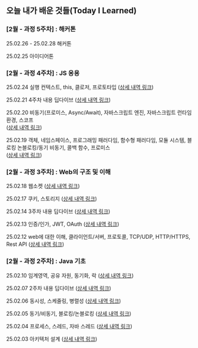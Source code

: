 ## 오늘 내가 배운 것들(Today I Learned)

### [2월 - 과정 5주차] : 해커톤

25.02.26 - 25.02.28 해커톤

25.02.25 아이디어톤

### [2월 - 과정 4주차] : JS 응용

25.02.24 실행 컨텍스트, this, 클로저, 프로토타입 ([상세 내역 링크](https://github.com/100-hours-a-week/wren-til/blob/main/Feb/2025-02-24.md))

25.02.21 4주차 내용 딥다이브 ([상세 내역 링크](https://github.com/100-hours-a-week/wren-til/blob/main/Feb/2025-02-21.md))

25.02.20 비동기(프로미스, Async/Await), 자바스크립트 엔진, 자바스크립트 런타임 환경, 스코프<br>
([상세 내역 링크](https://github.com/100-hours-a-week/wren-til/blob/main/Feb/2025-02-20.md))

25.02.19 객체, 네임스페이스, 프로그래밍 패러다임, 함수형 패러다임, 모듈 시스템, 블로킹 논블로킹/동기 비동기, 콜백 함수, 프로미스<br>
([상세 내역 링크](https://github.com/100-hours-a-week/wren-til/blob/main/Feb/2025-02-19.md))

### [2월 - 과정 3주차] : Web의 구조 및 이해

25.02.18 웹소켓 ([상세 내역 링크](https://github.com/100-hours-a-week/wren-til/blob/main/Feb/2025-02-18.md))

25.02.17 쿠키, 스토리지 ([상세 내역 링크](https://github.com/100-hours-a-week/wren-til/blob/main/Feb/2025-02-17.md))

25.02.14 3주차 내용 딥다이브 ([상세 내역 링크](https://github.com/100-hours-a-week/wren-til/blob/main/Feb/2025-02-14.md))

25.02.13 인증/인가, JWT, OAuth ([상세 내역 링크](https://github.com/100-hours-a-week/wren-til/blob/main/Feb/2025-02-13.md))

25.02.12 web에 대한 이해, 클라이언트/서버, 프로토콜, TCP/UDP, HTTP/HTTPS, Rest API ([상세 내역 링크](https://github.com/100-hours-a-week/wren-til/blob/main/Feb/2025-02-12.md))

### [2월 - 과정 2주차] : Java 기초

25.02.10 임계영역, 공유 자원, 동기화, 락 ([상세 내역 링크](https://github.com/100-hours-a-week/wren-til/blob/main/Feb/2025-02-10.md))

25.02.07 2주차 내용 딥다이브 ([상세 내역 링크](https://github.com/100-hours-a-week/wren-til/blob/main/Feb/2025-02-07.md))

25.02.06 동시성, 스케줄링, 병렬성 ([상세 내역 링크](https://github.com/100-hours-a-week/wren-til/blob/main/Feb/2025-02-06.md))

25.02.05 동기/비동기, 블로킹/논블로킹 ([상세 내역 링크](https://github.com/100-hours-a-week/wren-til/blob/main/Feb/2025-02-05.md))

25.02.04 프로세스, 스레드, 자바 스레드 ([상세 내역 링크](https://github.com/100-hours-a-week/wren-til/blob/main/Feb/2025-02-04.md))

25.02.03 아키텍처 설계 ([상세 내역 링크](https://github.com/100-hours-a-week/wren-til/blob/main/Feb/2025-02-03.md))